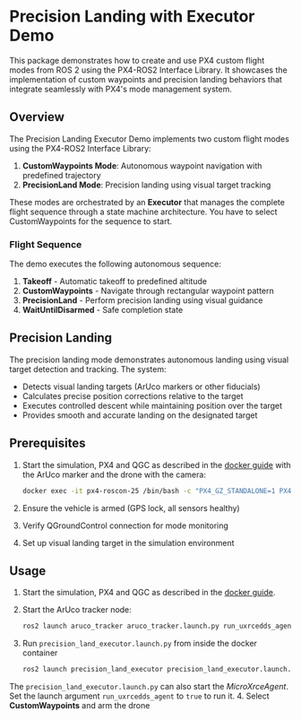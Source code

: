 # Precision Landing with Executor Demo

This package demonstrates how to create and use PX4 custom flight modes from ROS 2 using the PX4-ROS2 Interface Library.
It showcases the implementation of custom waypoints and precision landing behaviors that integrate seamlessly with PX4's mode management system.

## Overview

The Precision Landing Executor Demo implements two custom flight modes using the PX4-ROS2 Interface Library:

1. **CustomWaypoints Mode**: Autonomous waypoint navigation with predefined trajectory
2. **PrecisionLand Mode**: Precision landing using visual target tracking

These modes are orchestrated by an **Executor** that manages the complete flight sequence through a state machine architecture.
You have to select CustomWaypoints for the sequence to start.

### Flight Sequence

The demo executes the following autonomous sequence:

1. **Takeoff** - Automatic takeoff to predefined altitude
2. **CustomWaypoints** - Navigate through rectangular waypoint pattern
3. **PrecisionLand** - Perform precision landing using visual guidance
4. **WaitUntilDisarmed** - Safe completion state

## Precision Landing

The precision landing mode demonstrates autonomous landing using visual target detection and tracking.
The system:

- Detects visual landing targets (ArUco markers or other fiducials)
- Calculates precise position corrections relative to the target
- Executes controlled descent while maintaining position over the target
- Provides smooth and accurate landing on the designated target

## Prerequisites

1. Start the simulation, PX4 and QGC as described in the [docker guide](../../docker/README.md) with the ArUco marker and the drone with the camera:

   ```sh
   docker exec -it px4-roscon-25 /bin/bash -c "PX4_GZ_STANDALONE=1 PX4_SYS_AUTOSTART=4014 /home/ubuntu/px4_sitl/bin/px4 -w /home/ubuntu/px4_sitl/romfs"
   ```

2. Ensure the vehicle is armed (GPS lock, all sensors healthy)
3. Verify QGroundControl connection for mode monitoring
4. Set up visual landing target in the simulation environment

## Usage

1. Start the simulation, PX4 and QGC as described in the [docker guide](../../docker/README.md).
2. Start the ArUco tracker node:

   ```sh
   ros2 launch aruco_tracker aruco_tracker.launch.py run_uxrcedds_agent:=true
   ```

3. Run `precision_land_executor.launch.py` from inside the docker container

   ```sh
   ros2 launch precision_land_executor precision_land_executor.launch.py run_uxrcedds_agent:=true
   ```

The `precision_land_executor.launch.py` can also start the _MicroXrceAgent_. Set the launch argument `run_uxrcedds_agent` to `true` to run it.
4. Select **CustomWaypoints** and arm the drone
